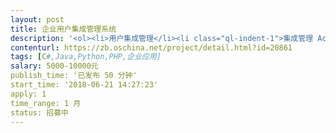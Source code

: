 ```yaml
---                
layout: post       
title: 企业用户集成管理系统           
description: '<ol><li>用户集成管理</li><li class="ql-indent-1">集成管理 Active Directory、腾讯企业邮箱和腾讯企业微信三套系统的用户</li><li class="ql-indent-1">用户资料同步</li><li class="ql-indent-1">组织架构同步</li><li class="ql-indent-1">用户密码自助找回（可选通过邮箱或微信找回）</li><li class="ql-indent-1">用户、组织 增删改功能</li><li class="ql-indent-1">分级管理</li><li>考勤管理</li><li class="ql-indent-1">基于企业微信的审批-请假功能获取员工请假记录。</li><li class="ql-indent-1">可通过csv文件导入请假记录和打卡记录</li><li class="ql-indent-1">每月自动向员工微信发送考勤记录统计报表（可选关闭此功能，可主动查询）</li><li class="ql-indent-1">每月向部门主管微信发送部门员工<span style="color: rgb(34, 34, 34);">考勤记录统计报表（可选关闭此功能，可主动查询）</span></li><li class="ql-indent-1"><span style="color: rgb(34, 34, 34);">每月自动向人力部负责人发送所有员工考勤记录统计报表（可选关闭此功能，可主动查询）</span></li><li>薪资管理</li><li class="ql-indent-1">可设置员工薪资标准</li><li class="ql-indent-1">可通过csv文件导入薪资报表</li><li class="ql-indent-1">每月自动向员工微信发送月薪明细（可选关闭此功能，可主动查询）</li><li class="ql-indent-1">每月向部门主管微信发送部门员工<span style="color: rgb(34, 34, 34);">月薪明细</span>（可选关闭此功能，可主动查询）</li><li>通告管理</li><li class="ql-indent-1">人力部、部门主管可群发通告</li><li class="ql-indent-1">可设置发送范围</li><li class="ql-indent-1">可设定发送时间</li><li>权限管理</li><li class="ql-indent-1">可设置用户的权限，包括：管理使用各模块功能、管理范围 等</li></ol>'     
contenturl: https://zb.oschina.net/project/detail.html?id=20861      
tags: [C#,Java,Python,PHP,企业应用]            
salary: 5000-10000元          
publish_time: '已发布 50 分钟'         
start_time: '2018-06-21 14:27:23'           
apply: 1                   
time_range: 1 月              
status: 招募中                  
---                 
```


